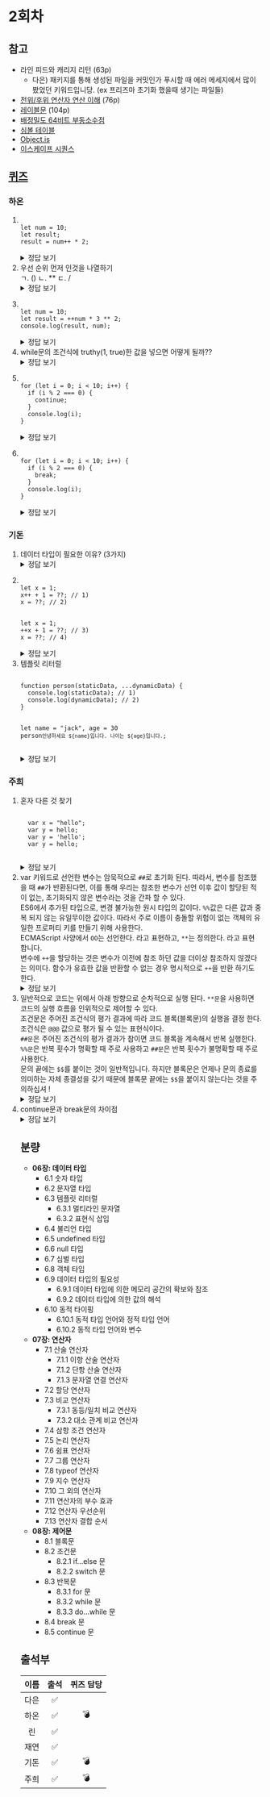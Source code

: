 # 2회차

## 참고

- 라인 피드와 캐리지 리턴 (63p)
  - 다은) 패키지를 통해 생성된 파일을 커밋인가 푸시할 때 에러 메세지에서 많이 봤었던 키워드입니당. (ex 프리즈마 초기화 했을때 생기는 파일들)
- [전위/후위 연산자 연산 이해](https://velog.io/@sweetpumpkin/%EC%A0%84%EC%9C%84-%ED%9B%84%EC%9C%84-%EC%97%B0%EC%82%B0%EC%9E%90-%EC%97%B0%EC%82%B0-%EC%9D%B4%ED%95%B4) (76p)
- [레이블문](https://developer.mozilla.org/ko/docs/Web/JavaScript/Reference/Statements/label) (104p)
- [배정밀도 64비트 부동소수점](https://hbsowo58.tistory.com/460)
- [심볼 테이블](https://ko.wikipedia.org/wiki/%EC%8B%AC%EB%B3%BC_%ED%85%8C%EC%9D%B4%EB%B8%94)
- [Object.is](https://developer.mozilla.org/ko/docs/Web/JavaScript/Reference/Global_Objects/Object/is)
- [이스케이프 시퀀스](https://learn.microsoft.com/ko-kr/cpp/c-language/escape-sequences)

## [퀴즈](https://github.com/ooheunda/how-to-enjoy/issues/2)

### 하온

<ol>
  <li>
    <pre><code>
let num = 10;
let result;
result = num++ * 2;
</code></pre>
    <details>
      <summary>정답 보기</summary>
      <b>result = 20</b> <br />
      <b>num = 11</b>
    </details>
  </li>

  <li>
    우선 순위 먼저 인것을 나열하기
    <div>ㄱ. () ㄴ. ** ㄷ. /</div>
    <details>
      <summary>정답 보기</summary>
      <b>ㄱ → ㄴ → ㄷ</b>
    </details>
  </li>

  <li>
    <pre><code>
let num = 10;
let result = ++num * 3 ** 2;
console.log(result, num); 
</code></pre>
    <details>
      <summary>정답 보기</summary>
      <b>result = 99</b> <br />
      <b>num = 11</b>
    </details>
  </li>

  <li>
    while문의 조건식에 truthy(1, true)한 값을 넣으면 어떻게 될까??
    <details>
      <summary>정답 보기</summary>
      무한 실행!!! 루프!!!!!!
    </details>
  </li>

  <li>
    <pre><code>
for (let i = 0; i < 10; i++) {
  if (i % 2 === 0) {
    continue;
  }
  console.log(i); 
}
</code></pre>
    <details>
      <summary>정답 보기</summary>
      1, 3, 5, 7, 9
    </details>
  </li>

  <li>
    <pre><code>
for (let i = 0; i < 10; i++) {
  if (i % 2 === 0) {
    break;
  }
  console.log(i); 
}
</code></pre>
    <details>
      <summary>정답 보기</summary>
      출력값 X
    </details>
  </li>
</ol>

### 기돈

<ol>
  <li>
    데이터 타입이 필요한 이유? (3가지)
    <details>
      <summary>정답 보기</summary>
      <div>1. 메모리 할당: 타입에 따라 메모리가 할당되는 크기가 다름</div>
      <div>2. 변수 참조: 변수 참조 시, 읽어올 메모리의 단위를 결정</div>
      <div>3. 메모리에서 받아온 2진수를 어떻게 해석해야 하는지 결정</div>
    </details>
  </li>

  <li>
    <pre><code>
let x = 1;
x++ + 1 = ??; // 1)
x = ??; // 2)
</code></pre>
    <pre><code>
let x = 1;
++x + 1 = ??; // 3)
x = ??; // 4)
</code></pre>
    <details>
      <summary>정답 보기</summary>
      <div>1) 2</div>
      <div>2) 2</div>
      <div>3) 3</div>
      <div>4) 2</div>
    </details>
  </li>

  <li>
    템플릿 리터럴
    <pre><code>
function person(staticData, ...dynamicData) {
  console.log(staticData); // 1)
  console.log(dynamicData); // 2)
}

let name = "jack", age = 30
person`안녕하세요 ${name}입니다. 나이는 ${age}입니다.`;
</code></pre>

<details>
<summary>정답 보기</summary>
<div>1) [‘안녕하세요 ‘, ‘입니다. 나이는 ‘, ‘입니다.’]</div>
<div>2) [‘jack’, 30]</div>
</details>

  </li>
</ol>

### 주희

<ol>
  <li>혼자 다른 것 찾기
  <pre><code>
  var x = "hello";
  var y = hello;
  var y = 'hello';
  var y = hello;
  </code></pre>
  <details>
  <summary>정답 보기</summary>
  2번.
  1, 3, 4번은 문자열로 인식한다. 작은따옴표, 큰따옴표, 백틱이 없는 문자열은 식별자로 인식되어 ReferenceError로 hello를 찾을 수 없다고 뜬다.
  </details>
  </li>

  <li>
  var 키워드로 선언한 변수는 암묵적으로 <code>##</code>로 초기화 된다. 따라서, 변수를 참조했을 때 <code>##</code>가 반환된다면, 이를 통해 우리는 참조한 변수가 선언 이후 값이 할당된 적이 없는, 초기화되지 않은 변수라는 것을 간파 할 수 있다. <br>
  ES6에서 추가된 타입으로, 변경 불가능한 원시 타입의 값이다. <code>%%</code>값은 다른 값과 중복 되지 않는 유일무이한 값이다. 따라서 주로 이름이 충돌할 위험이 없는 객체의 유일한 프로퍼티 키를 만들기 위해 사용한다. <br>
  ECMAScript 사양에서 <code>OO</code>는 선언한다. 라고 표현하고, <code>**</code>는 정의한다. 라고 표현 합니다. <br>
  변수에 <code>++</code>을 할당하는 것은 변수가 이전에 참조 하던 값을 더이상 참조하지 않겠다는 의미다. 함수가 유효한 값을 반환할 수 없는 경우 명시적으로 <code>++</code>을 반환 하기도 한다.
  <details>
  <summary>정답 보기</summary>
  ##: undefined <br>
  %%: 심볼 <br>
  OO: 변수 <br>
  **: 함수 <br>
  ++: null
  </details>
  </li>

  <li>
  일반적으로 코드는 위에서 아래 방향으로 순차적으로 실행 된다. <code>**문</code>을 사용하면 코드의 실행 흐름을 인위적으로 제어할 수 있다. <br>
  조건문은 주어진 조건식의 평가 결과에 따라 코드 블록(블록문)의 실행을 결정 한다. 조건식은 <code>@@@</code> 값으로 평가 될 수 있는 표현식이다. <br>
  <code>##문</code>은 주어진 조건식의 평가 결과가 참이면 코드 블록을 계속해서 반복 실행한다. <code>%%문</code>은 반복 횟수가 명확할 때 주로 사용하고 <code>##문</code>은 반복 횟수가 불명확할 때 주로 사용한다. <br>
  문의 끝에는 <code>$$</code>를 붙이는 것이 일반적입니다. 하지만 블록문은 언제나 문의 종료를 의미하는 자체 종결성을 갖기 때문에 블록문 끝에는 <code>$$</code>을 붙이지 않는다는 것을 주의하십셔 !
  <details>
  <summary>정답 보기</summary>
  **문: 제어문 <br>
  @@@: 불리언 <br>
  ##문: while문 <br>
  %%문: for문 <br>
  $$: 세미콜론
  </details>
  </li>

  <li> continue문과 break문의 차이점
    <details>
  <summary>정답 보기</summary>
  continue문은 반복문의 코드 블록 실행을 현 시점에서 중단하고, 반복문의 증감식으로 실행 흐름을 이동시킨다. break문은 실행중인 반복문의 코드블록을 탈출한다.
  </details>
  </li>

## 분량

- **06장: 데이터 타입**
  - 6.1 숫자 타입
  - 6.2 문자열 타입
  - 6.3 템플릿 리터럴
    - 6.3.1 멀티라인 문자열
    - 6.3.2 표현식 삽입
  - 6.4 불리언 타입
  - 6.5 undefined 타입
  - 6.6 null 타입
  - 6.7 심벌 타입
  - 6.8 객체 타입
  - 6.9 데이터 타입의 필요성
    - 6.9.1 데이터 타입에 의한 메모리 공간의 확보와 참조
    - 6.9.2 데이터 타입에 의한 값의 해석
  - 6.10 동적 타이핑
    - 6.10.1 동적 타입 언어와 정적 타입 언어
    - 6.10.2 동적 타입 언어와 변수
- **07장: 연산자**
  - 7.1 산술 연산자
    - 7.1.1 이항 산술 연산자
    - 7.1.2 단항 산술 연산자
    - 7.1.3 문자열 연결 연산자
  - 7.2 할당 연산자
  - 7.3 비교 연산자
    - 7.3.1 동등/일치 비교 연산자
    - 7.3.2 대소 관계 비교 연산자
  - 7.4 삼항 조건 연산자
  - 7.5 논리 연산자
  - 7.6 쉼표 연산자
  - 7.7 그룹 연산자
  - 7.8 typeof 연산자
  - 7.9 지수 연산자
  - 7.10 그 외의 연산자
  - 7.11 연산자의 부수 효과
  - 7.12 연산자 우선순위
  - 7.13 연산자 결합 순서
- **08장: 제어문**
  - 8.1 블록문
  - 8.2 조건문
    - 8.2.1 if...else 문
    - 8.2.2 switch 문
  - 8.3 반복문
    - 8.3.1 for 문
    - 8.3.2 while 문
    - 8.3.3 do...while 문
  - 8.4 break 문
  - 8.5 continue 문

## 출석부

| 이름 | 출석 | 퀴즈 담당 |
| :--: | :--: | :-------: |
| 다은 |  ✅  |           |
| 하온 |  ✅  |    💣     |
|  린  |  ✅  |           |
| 재연 |  ✅  |           |
| 기돈 |  ✅  |    💣     |
| 주희 |  ✅  |    💣     |
